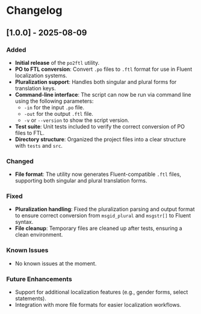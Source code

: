 # Changelog

## [1.0.0] - 2025-08-09
### Added
- **Initial release** of the `po2ftl` utility.
- **PO to FTL conversion**: Convert `.po` files to `.ftl` format for use in Fluent localization systems.
- **Pluralization support**: Handles both singular and plural forms for translation keys.
- **Command-line interface**: The script can now be run via command line using the following parameters:
  - `-in` for the input `.po` file.
  - `-out` for the output `.ftl` file.
  - `-v` or `--version` to show the script version.
- **Test suite**: Unit tests included to verify the correct conversion of PO files to FTL.
- **Directory structure**: Organized the project files into a clear structure with `tests` and `src`.

### Changed
- **File format**: The utility now generates Fluent-compatible `.ftl` files, supporting both singular and plural translation forms.

### Fixed
- **Pluralization handling**: Fixed the pluralization parsing and output format to ensure correct conversion from `msgid_plural` and `msgstr[]` to Fluent syntax.
- **File cleanup**: Temporary files are cleaned up after tests, ensuring a clean environment.

### Known Issues
- No known issues at the moment.

### Future Enhancements
- Support for additional localization features (e.g., gender forms, select statements).
- Integration with more file formats for easier localization workflows.
